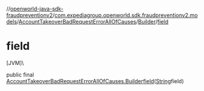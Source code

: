 //[openworld-java-sdk-fraudpreventionv2](../../../../index.md)/[com.expediagroup.openworld.sdk.fraudpreventionv2.models](../../index.md)/[AccountTakeoverBadRequestErrorAllOfCauses](../index.md)/[Builder](index.md)/[field](field.md)

# field

[JVM]\

public final [AccountTakeoverBadRequestErrorAllOfCauses.Builder](index.md)[field](field.md)([String](https://docs.oracle.com/javase/8/docs/api/java/lang/String.html)field)
